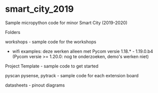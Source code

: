 # smart_city_2019
Sample micropython code for minor Smart City (2019-2020)

Folders

workshops - sample code for the workshops
  *  wifi examples: deze werken alleen met Pycom versie 1.18.* - 1.19.0.b4
    (Pycom versie >= 1.20.0: nog te onderzoeken, demo's werken niet)

Project Template - sample code to get started

pyscan pysense, pytrack - sample code for each extension board

datasheets - pinout diagrams
